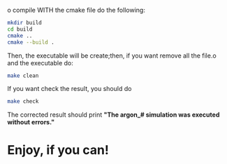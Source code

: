 o compile WITH the cmake file do the following:

```bash
mkdir build
cd build
cmake ..
cmake --build .
```
Then, the executable will be create;then, if you want remove all the file.o and the executable do:
```bash
make clean

```
If you want check the result, you should do 

```bash
make check
```
The corrected result should print **"The argon_# simulation was executed without errors."**

# Enjoy, if you can!